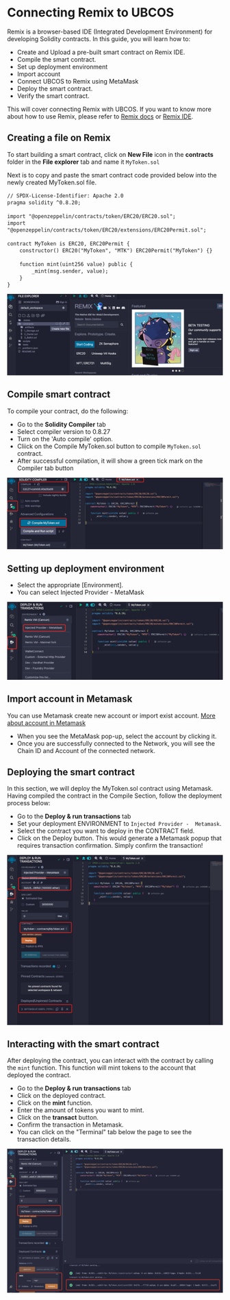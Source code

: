 # Connecting Remix to UBCOS

Remix is a browser-based IDE (Integrated Development Environment) for developing Solidity contracts. In this guide, you will learn how to:

* Create and Upload a pre-built smart contract on Remix IDE.
* Compile the smart contract.
* Set up deployment environment
* Import account
* Connect UBCOS to Remix using MetaMask
* Deploy the smart contract.
* Verify the smart contract.

This will cover connecting Remix with UBCOS. If you want to know more about how to use Remix, please refer to [Remix docs](https://remix-ide.readthedocs.io/en/latest/) or [Remix IDE](https://remix.ethereum.org/).

## Creating a file on Remix

To start building a smart contract, click on **New File** icon in the **contracts** folder in the **File explorer** tab and name it `MyToken.sol`

Next is to copy and paste the smart contract code provided below into the newly created MyToken.sol file.

```solidity
// SPDX-License-Identifier: Apache 2.0
pragma solidity ^0.8.20;

import "@openzeppelin/contracts/token/ERC20/ERC20.sol";
import "@openzeppelin/contracts/token/ERC20/extensions/ERC20Permit.sol";

contract MyToken is ERC20, ERC20Permit {
    constructor() ERC20("MyToken", "MTK") ERC20Permit("MyToken") {}

    function mint(uint256 value) public {
        _mint(msg.sender, value);
    }
}
```

![](../_static/develop/remix-create-new-file.png)

## Compile smart contract

To compile your contract, do the following:

* Go to the **Solidity Compiler** tab
* Select compiler version to 0.8.27
* Turn on the 'Auto compile' option.
* Cliick on the Compile MyToken.sol  button to compile `MyToken.sol` contract.
* After successful compilation, it will show a green tick mark on the Compiler tab button

![](../_static/develop/remix-compile-contract.png)

## Setting up deployment environment

* Select the appropriate [Environment].
* You can select Injected Provider - MetaMask

![](../_static/develop/remix-deploy-env.png)

## Import account in Metamask

You can use Metamask create new account or import exist account. [More about account in Metamask](./wallet_usage.md)

* When you see the MetaMask pop-up, select the account by clicking it.
* Once you are successfully connected to the Network, you will see the Chain ID and Account of the connected network.

## Deploying the smart contract

In this section, we will deploy the MyToken.sol contract using Metamask. Having compiled the contract in the Compile Section, follow the deployment process below:

* Go to the **Deploy & run transactions** tab
* Set your deployment ENVIRONMENT to `Injected Provider -  Metamask`.
* Select the contract you want to deploy in the CONTRACT field.
* Click on the Deploy button. This would generate a Metamask popup that requires transaction confirmation. Simply confirm the transaction!

![](../_static/develop/remix-deploy-contract.png)

## Interacting with the smart contract

After deploying the contract, you can interact with the contract by calling the `mint` function. This function will mint tokens to the account that deployed the contract.

* Go to the **Deploy & run transactions** tab
* Click on the deployed contract.
* Click on the **mint** function.
* Enter the amount of tokens you want to mint.
* Click on the **transact** button.
* Confirm the transaction in Metamask.
* You can click on the "Terminal" tab below the page to see the transaction details.

![](../_static/develop/remix-transact.png)
